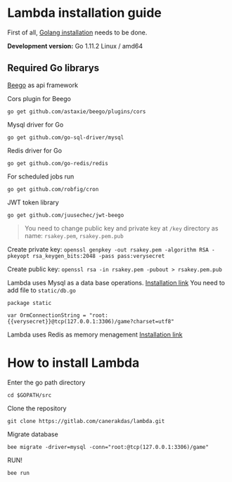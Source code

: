 # Lambda installation guide

First of all, [Golang installation](https://golang.org/dl) needs to be done.

**Development version:** Go 1.11.2 Linux / amd64

## Required Go librarys
[Beego](https://beego.me/docs/install/bee.md) as api framework

Cors plugin for Beego

    go get github.com/astaxie/beego/plugins/cors

Mysql driver for Go

    go get github.com/go-sql-driver/mysql

Redis driver for Go

    go get github.com/go-redis/redis

For scheduled jobs run

    go get github.com/robfig/cron

JWT token library

    go get github.com/juusechec/jwt-beego

> You need to change public key and private key at `/key` directory as name: `rsakey.pem`, `rsakey.pem.pub`

Create private key: `openssl genpkey -out rsakey.pem -algorithm RSA -pkeyopt rsa_keygen_bits:2048 -pass pass:verysecret`

Create public key: `openssl rsa -in rsakey.pem -pubout > rsakey.pem.pub`

Lambda uses Mysql as a data base operations. [Installation link](https://www.mysql.com/downloads/)
You need to add file to `static/db.go`

    package static
    
    var OrmConnectionString = "root:{{verysecret}}@tcp(127.0.0.1:3306)/game?charset=utf8"

Lambda uses Redis as memory menagement [Installation link](https://redis.io/download)

# How to install Lambda

Enter the go path directory

    cd $GOPATH/src

Clone the repository

    git clone https://gitlab.com/canerakdas/lambda.git

Migrate database

    bee migrate -driver=mysql -conn="root:@tcp(127.0.0.1:3306)/game"

RUN!

    bee run
